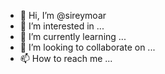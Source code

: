 - 👋 Hi, I’m @sireymoar
- 👀 I’m interested in ...
- 🌱 I’m currently learning ...
- 💞️ I’m looking to collaborate on ...
- 📫 How to reach me ...

<!---
sireymoar/sireymoar is a ✨ special ✨ repository because its `README.md` (this file) appears on your GitHub profile.
You can click the Preview link to take a look at your changes.
--->
